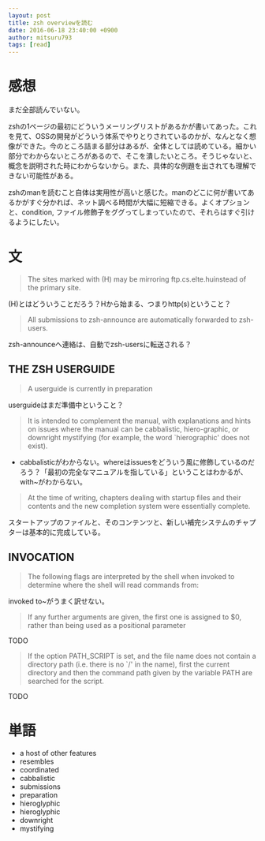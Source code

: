 ```yaml
---
layout: post
title: zsh overviewを読む
date: 2016-06-18 23:40:00 +0900
author: mitsuru793
tags: [read]
---
```


# 感想
まだ全部読んでいない。

zshの1ページの最初にどういうメーリングリストがあるかが書いてあった。これを見て、OSSの開発がどういう体系でやりとりされているのかが、なんとなく想像ができた。今のところ詰まる部分はあるが、全体としては読めている。細かい部分でわからないところがあるので、そこを潰したいところ。そうじゃないと、概念を説明された時にわからないから。また、具体的な例題を出されても理解できない可能性がある。

zshのmanを読むこと自体は実用性が高いと感じた。manのどこに何が書いてあるかがすぐ分かれば、ネット調べる時間が大幅に短縮できる。よくオプションと、condition, ファイル修飾子をググってしまっていたので、それらはすぐ引けるようにしたい。

# 文

> The sites marked with (H) may be mirroring ftp.cs.elte.huinstead of the primary site.

(H)とはどういうことだろう？Hから始まる、つまりhttp(s)ということ？

> All submissions to zsh-announce are automatically forwarded to zsh-users.

zsh-announceへ連絡は、自動でzsh-usersに転送される？

## THE ZSH USERGUIDE
> A userguide is currently in preparation

userguideはまだ準備中ということ？

> It is intended to complement the manual, with explanations and hints on issues where the manual can be cabbalistic, hiero-graphic, or downright mystifying (for example, the word `hierographic' does not exist).

* cabbalisticがわからない。whereはissuesをどういう風に修飾しているのだろう？「最初の完全なマニュアルを指している」ということはわかるが、with~がわからない。

> At the time of writing, chapters dealing with startup files and their contents and the new completion system were essentially complete.

スタートアップのファイルと、そのコンテンツと、新しい補完システムのチャプターは基本的に完成している。

## INVOCATION

> The following flags are interpreted by the shell when invoked to determine where the shell will read commands from:

invoked to~がうまく訳せない。

> If any further arguments are given, the first one is assigned to $0, rather than being used as a positional parameter

TODO

> If the option PATH_SCRIPT is set, and the file name does not contain a directory path (i.e. there is no `/' in the name), first the current directory and then the command path given by the variable PATH are searched for the script.

TODO

# 単語

* a host of other features
* resembles
* coordinated
* cabbalistic
* submissions
* preparation
* hieroglyphic
* hieroglyphic
* downright
* mystifying
